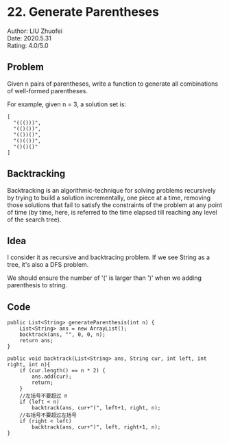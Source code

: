 # 22. Generate Parentheses

Author: LIU Zhuofei  
Date: 2020.5.31  
Rating: 4.0/5.0  

## Problem

Given n pairs of parentheses, write a function to generate all combinations of well-formed parentheses.

For example, given n = 3, a solution set is:
```
[
  "((()))",
  "(()())",
  "(())()",
  "()(())",
  "()()()"
]
```

## Backtracking

Backtracking is an algorithmic-technique for solving problems recursively by trying to build a solution incrementally, one piece at a time, removing those solutions that fail to satisfy the constraints of the problem at any point of time (by time, here, is referred to the time elapsed till reaching any level of the search tree).  

## Idea

I consider it as recursive and backtracing problem. If we see String as a tree, it's also a DFS problem.  

We should ensure the number of '(' is larger than ')' when we adding parenthesis to string.

## Code

```
public List<String> generateParenthesis(int n) {
    List<String> ans = new ArrayList();
    backtrack(ans, "", 0, 0, n);
    return ans;
}

public void backtrack(List<String> ans, String cur, int left, int right, int n){
    if (cur.length() == n * 2) {
        ans.add(cur);
        return;
    }
    //左括号不要超过 n
    if (left < n)
        backtrack(ans, cur+"(", left+1, right, n);
    //右括号不要超过左括号
    if (right < left)
        backtrack(ans, cur+")", left, right+1, n);
}
```